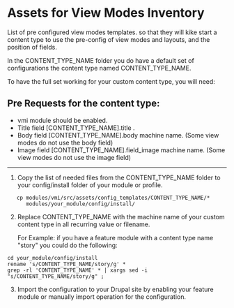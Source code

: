 # Assets for View Modes Inventory

List of pre configured view modes templates. so that they will kike start a 
content type to use the pre-config of view modes and layouts, and the position
of fields.  

In the CONTENT_TYPE_NAME folder you do have a default set of configurations the 
content type named CONTENT_TYPE_NAME.

To have the full set working for your custom content type, you will need:

Pre Requests for the content type:
--------------------------------------------------------------------------------
  - vmi module should be enabled.
  - Title field [CONTENT_TYPE_NAME].title .
  - Body field [CONTENT_TYPE_NAME].body machine name.
         (Some view modes do not use the body field)
  - Image field [CONTENT_TYPE_NAME].field_image machine name. 
         (Some view modes do not use the image field)
--------------------------------------------------------------------------------


1. Copy the list of needed files from the CONTENT_TYPE_NAME folder to your
   config/install folder of your module or profile.

```
   cp modules/vmi/src/assets/config_templates/CONTENT_TYPE_NAME/* 
      modules/your_module/config/install/
```

2. Replace CONTENT_TYPE_NAME with the machine name of your custom content type
   in all recurring value or filename.

   For Example: if you have a feature module with a content type name "story"
   you could do the following:

```
cd your_module/config/install
rename 's/CONTENT_TYPE_NAME/story/g' *
grep -rl 'CONTENT_TYPE_NAME' * | xargs sed -i "s/CONTENT_TYPE_NAME/story/g" ;
```

3. Import the configuration to your Drupal site by enabling your feature module
   or manually import operation for the configuration.
